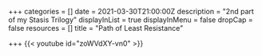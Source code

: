 +++
categories = []
date = 2021-03-30T21:00:00Z
description = "2nd part of my Stasis Trilogy"
displayInList = true
displayInMenu = false
dropCap = false
resources = []
title = "Path of Least Resistance"

+++
{{< youtube id="zoWVdXY-vn0" >}}